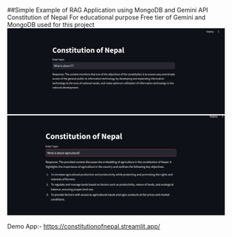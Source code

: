 ##Simple Example of RAG Application using MongoDB and Gemini API 
Constitution of Nepal
For educational purpose Free tier of Gemini and MongoDB used for this project
![Screen-shot](image-1.png)
![Agriculture](image.png)

Demo App:- https://constitutionofnepal.streamlit.app/
